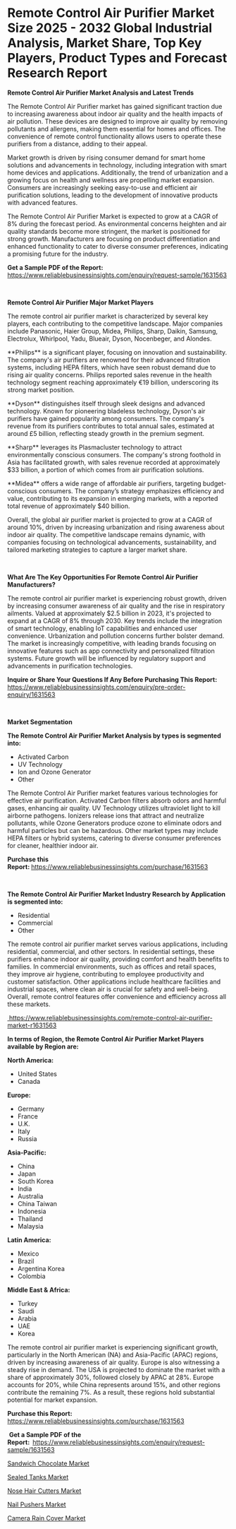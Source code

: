 <p><h1>Remote Control Air Purifier Market Size 2025 - 2032 Global Industrial Analysis, Market Share, Top Key Players, Product Types and Forecast Research Report</h1></p><p><strong>Remote Control Air Purifier Market Analysis and Latest Trends</strong></p>
<p><p>The Remote Control Air Purifier market has gained significant traction due to increasing awareness about indoor air quality and the health impacts of air pollution. These devices are designed to improve air quality by removing pollutants and allergens, making them essential for homes and offices. The convenience of remote control functionality allows users to operate these purifiers from a distance, adding to their appeal.</p><p>Market growth is driven by rising consumer demand for smart home solutions and advancements in technology, including integration with smart home devices and applications. Additionally, the trend of urbanization and a growing focus on health and wellness are propelling market expansion. Consumers are increasingly seeking easy-to-use and efficient air purification solutions, leading to the development of innovative products with advanced features.</p><p>The Remote Control Air Purifier Market is expected to grow at a CAGR of 8% during the forecast period. As environmental concerns heighten and air quality standards become more stringent, the market is positioned for strong growth. Manufacturers are focusing on product differentiation and enhanced functionality to cater to diverse consumer preferences, indicating a promising future for the industry.</p></p>
<p><strong>Get a Sample PDF of the Report:&nbsp;</strong> <a href="https://www.reliablebusinessinsights.com/enquiry/request-sample/1631563?utm_campaign=60&utm_medium=2&utm_source=Github&utm_content=ia&utm_term=05042025&utm_id=remote-control-air-purifier">https://www.reliablebusinessinsights.com/enquiry/request-sample/1631563</a></p>
<p>&nbsp;</p>
<p><strong>Remote Control Air Purifier Major Market Players</strong></p>
<p><p>The remote control air purifier market is characterized by several key players, each contributing to the competitive landscape. Major companies include Panasonic, Haier Group, Midea, Philips, Sharp, Daikin, Samsung, Electrolux, Whirlpool, Yadu, Blueair, Dyson, Nocenbeger, and Alondes.</p><p>**Philips** is a significant player, focusing on innovation and sustainability. The company's air purifiers are renowned for their advanced filtration systems, including HEPA filters, which have seen robust demand due to rising air quality concerns. Philips reported sales revenue in the health technology segment reaching approximately €19 billion, underscoring its strong market position.</p><p>**Dyson** distinguishes itself through sleek designs and advanced technology. Known for pioneering bladeless technology, Dyson's air purifiers have gained popularity among consumers. The company's revenue from its purifiers contributes to total annual sales, estimated at around £5 billion, reflecting steady growth in the premium segment.</p><p>**Sharp** leverages its Plasmacluster technology to attract environmentally conscious consumers. The company's strong foothold in Asia has facilitated growth, with sales revenue recorded at approximately $33 billion, a portion of which comes from air purification solutions.</p><p>**Midea** offers a wide range of affordable air purifiers, targeting budget-conscious consumers. The company’s strategy emphasizes efficiency and value, contributing to its expansion in emerging markets, with a reported total revenue of approximately $40 billion.</p><p>Overall, the global air purifier market is projected to grow at a CAGR of around 10%, driven by increasing urbanization and rising awareness about indoor air quality. The competitive landscape remains dynamic, with companies focusing on technological advancements, sustainability, and tailored marketing strategies to capture a larger market share.</p></p>
<p>&nbsp;</p>
<p><strong>What Are The Key Opportunities For Remote Control Air Purifier Manufacturers?</strong></p>
<p><p>The remote control air purifier market is experiencing robust growth, driven by increasing consumer awareness of air quality and the rise in respiratory ailments. Valued at approximately $2.5 billion in 2023, it's projected to expand at a CAGR of 8% through 2030. Key trends include the integration of smart technology, enabling IoT capabilities and enhanced user convenience. Urbanization and pollution concerns further bolster demand. The market is increasingly competitive, with leading brands focusing on innovative features such as app connectivity and personalized filtration systems. Future growth will be influenced by regulatory support and advancements in purification technologies.</p></p>
<p><strong>Inquire or Share Your Questions If Any Before Purchasing This Report:</strong> <a href="https://www.reliablebusinessinsights.com/enquiry/pre-order-enquiry/1631563?utm_campaign=60&utm_medium=2&utm_source=Github&utm_content=ia&utm_term=05042025&utm_id=remote-control-air-purifier">https://www.reliablebusinessinsights.com/enquiry/pre-order-enquiry/1631563</a></p>
<p>&nbsp;</p>
<p><strong>Market Segmentation</strong></p>
<p><strong>The Remote Control Air Purifier Market Analysis by types is segmented into:</strong></p>
<p><ul><li>Activated Carbon</li><li>UV Technology</li><li>Ion and Ozone Generator</li><li>Other</li></ul></p>
<p><p>The Remote Control Air Purifier market features various technologies for effective air purification. Activated Carbon filters absorb odors and harmful gases, enhancing air quality. UV Technology utilizes ultraviolet light to kill airborne pathogens. Ionizers release ions that attract and neutralize pollutants, while Ozone Generators produce ozone to eliminate odors and harmful particles but can be hazardous. Other market types may include HEPA filters or hybrid systems, catering to diverse consumer preferences for cleaner, healthier indoor air.</p></p>
<p><strong>Purchase this Report:&nbsp;</strong><a href="https://www.reliablebusinessinsights.com/purchase/1631563?utm_campaign=60&utm_medium=2&utm_source=Github&utm_content=ia&utm_term=05042025&utm_id=remote-control-air-purifier">https://www.reliablebusinessinsights.com/purchase/1631563</a></p>
<p>&nbsp;</p>
<p><strong>The Remote Control Air Purifier Market Industry Research by Application is segmented into:</strong></p>
<p><ul><li>Residential</li><li>Commercial</li><li>Other</li></ul></p>
<p><p>The remote control air purifier market serves various applications, including residential, commercial, and other sectors. In residential settings, these purifiers enhance indoor air quality, providing comfort and health benefits to families. In commercial environments, such as offices and retail spaces, they improve air hygiene, contributing to employee productivity and customer satisfaction. Other applications include healthcare facilities and industrial spaces, where clean air is crucial for safety and well-being. Overall, remote control features offer convenience and efficiency across all these markets.</p></p>
<p><a href="https://www.reliablebusinessinsights.com/remote-control-air-purifier-market-r1631563?utm_campaign=60&utm_medium=2&utm_source=Github&utm_content=ia&utm_term=05042025&utm_id=remote-control-air-purifier">&nbsp;https://www.reliablebusinessinsights.com/remote-control-air-purifier-market-r1631563</a></p>
<p><strong>In terms of Region, the Remote Control Air Purifier Market Players available by Region are:</strong></p>
<p>
    <p> <strong> North America: </strong>
        <ul>
            <li>United States</li>
            <li>Canada</li>
        </ul>
        </p> 
    <p> <strong> Europe: </strong>
        <ul>
            <li>Germany</li>
            <li>France</li>
            <li>U.K.</li>
            <li>Italy</li>
            <li>Russia</li>
        </ul>
        </p> 
    <p> <strong> Asia-Pacific: </strong>
        <ul>
            <li>China</li>
            <li>Japan</li>
            <li>South Korea</li>
            <li>India</li>
            <li>Australia</li>
            <li>China Taiwan</li>
            <li>Indonesia</li>
            <li>Thailand</li>
            <li>Malaysia</li>
        </ul>
        </p> 
    <p> <strong> Latin America: </strong>
        <ul>
            <li>Mexico</li>
            <li>Brazil</li>
            <li>Argentina Korea</li>
            <li>Colombia</li>
        </ul>
        </p> 
    <p> <strong> Middle East & Africa: </strong>
        <ul>
            <li>Turkey</li>
            <li>Saudi</li>
            <li>Arabia</li>
            <li>UAE</li>
            <li>Korea</li>
        </ul>
    </p>
    </p>
<p><p>The remote control air purifier market is experiencing significant growth, particularly in the North American (NA) and Asia-Pacific (APAC) regions, driven by increasing awareness of air quality. Europe is also witnessing a steady rise in demand. The USA is projected to dominate the market with a share of approximately 30%, followed closely by APAC at 28%. Europe accounts for 20%, while China represents around 15%, and other regions contribute the remaining 7%. As a result, these regions hold substantial potential for market expansion.</p></p>
<p><strong>Purchase this Report: </strong><a href="https://www.reliablebusinessinsights.com/purchase/1631563?utm_campaign=60&utm_medium=2&utm_source=Github&utm_content=ia&utm_term=05042025&utm_id=remote-control-air-purifier">https://www.reliablebusinessinsights.com/purchase/1631563</a></p>
<p>&nbsp;<strong>Get a Sample PDF of the Report:&nbsp;&nbsp;</strong><a href="https://www.reliablebusinessinsights.com/enquiry/request-sample/1631563?utm_campaign=60&utm_medium=2&utm_source=Github&utm_content=ia&utm_term=05042025&utm_id=remote-control-air-purifier">https://www.reliablebusinessinsights.com/enquiry/request-sample/1631563</a></p>
<p><strong></strong></p>
<p><p><a href="https://github.com/sakuniniray98/Market-Research-Report-List-1/blob/main/sandwich-chocolate-market.md?utm_campaign=60&utm_medium=2&utm_source=Github&utm_content=ia&utm_term=05042025&utm_id=remote-control-air-purifier">Sandwich Chocolate Market</a></p><p><a href="https://github.com/pllahoithana9/Market-Research-Report-List-1/blob/main/sealed-tanks-market.md?utm_campaign=60&utm_medium=2&utm_source=Github&utm_content=ia&utm_term=05042025&utm_id=remote-control-air-purifier">Sealed Tanks Market</a></p><p><a href="https://github.com/snakewaduddx/Market-Research-Report-List-1/blob/main/nose-hair-cutters-market.md?utm_campaign=60&utm_medium=2&utm_source=Github&utm_content=ia&utm_term=05042025&utm_id=remote-control-air-purifier">Nose Hair Cutters Market</a></p><p><a href="https://github.com/houltngake/Market-Research-Report-List-1/blob/main/nail-pushers-market.md?utm_campaign=60&utm_medium=2&utm_source=Github&utm_content=ia&utm_term=05042025&utm_id=remote-control-air-purifier">Nail Pushers Market</a></p><p><a href="https://github.com/zeyddaddo4/Market-Research-Report-List-1/blob/main/camera-rain-cover-market.md?utm_campaign=60&utm_medium=2&utm_source=Github&utm_content=ia&utm_term=05042025&utm_id=remote-control-air-purifier">Camera Rain Cover Market</a></p></p>